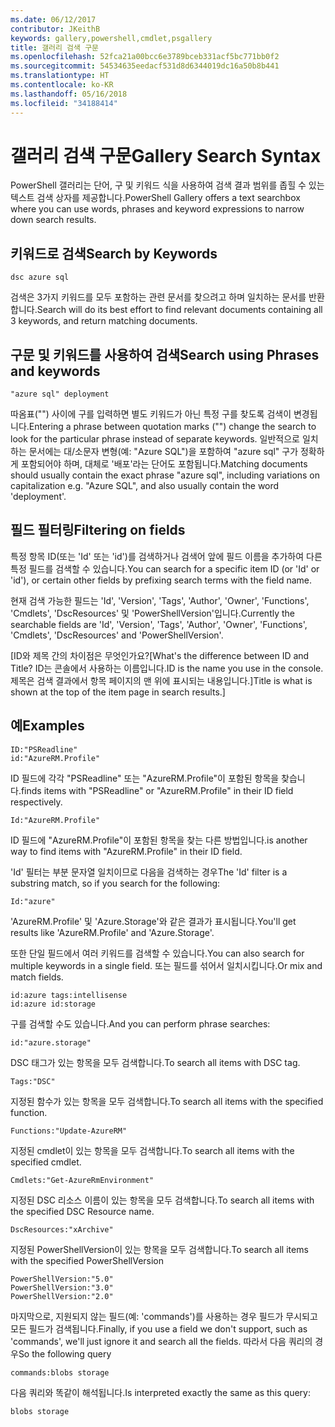 ```yaml
---
ms.date: 06/12/2017
contributor: JKeithB
keywords: gallery,powershell,cmdlet,psgallery
title: 갤러리 검색 구문
ms.openlocfilehash: 52fca21a00bcc6e3789bceb331acf5bc771bb0f2
ms.sourcegitcommit: 54534635eedacf531d8d6344019dc16a50b8b441
ms.translationtype: HT
ms.contentlocale: ko-KR
ms.lasthandoff: 05/16/2018
ms.locfileid: "34188414"
---
```

# <a name="gallery-search-syntax"></a><span data-ttu-id="a4df3-103">갤러리 검색 구문</span><span class="sxs-lookup"><span data-stu-id="a4df3-103">Gallery Search Syntax</span></span>

<span data-ttu-id="a4df3-104">PowerShell 갤러리는 단어, 구 및 키워드 식을 사용하여 검색 결과 범위를 좁힐 수 있는 텍스트 검색 상자를 제공합니다.</span><span class="sxs-lookup"><span data-stu-id="a4df3-104">PowerShell Gallery offers a text searchbox where you can use words, phrases and keyword expressions to narrow down search results.</span></span>

## <a name="search-by-keywords"></a><span data-ttu-id="a4df3-105">키워드로 검색</span><span class="sxs-lookup"><span data-stu-id="a4df3-105">Search by Keywords</span></span>

    dsc azure sql

<span data-ttu-id="a4df3-106">검색은 3가지 키워드를 모두 포함하는 관련 문서를 찾으려고 하며 일치하는 문서를 반환합니다.</span><span class="sxs-lookup"><span data-stu-id="a4df3-106">Search will do its best effort to find relevant documents containing all 3 keywords, and return matching documents.</span></span>

## <a name="search-using-phrases-and-keywords"></a><span data-ttu-id="a4df3-107">구문 및 키워드를 사용하여 검색</span><span class="sxs-lookup"><span data-stu-id="a4df3-107">Search using Phrases and keywords</span></span>

    "azure sql" deployment

<span data-ttu-id="a4df3-108">따옴표("") 사이에 구를 입력하면 별도 키워드가 아닌 특정 구를 찾도록 검색이 변경됩니다.</span><span class="sxs-lookup"><span data-stu-id="a4df3-108">Entering a phrase between quotation marks ("") change the search to look for the particular phrase instead of separate keywords.</span></span>
<span data-ttu-id="a4df3-109">일반적으로 일치하는 문서에는 대/소문자 변형(예: "Azure SQL")을 포함하여 "azure sql" 구가 정확하게 포함되어야 하며, 대체로 '배포'라는 단어도 포함됩니다.</span><span class="sxs-lookup"><span data-stu-id="a4df3-109">Matching documents should usually contain the exact phrase "azure sql", including variations on capitalization e.g. "Azure SQL", and also usually contain the word 'deployment'.</span></span>

## <a name="filtering-on-fields"></a><span data-ttu-id="a4df3-110">필드 필터링</span><span class="sxs-lookup"><span data-stu-id="a4df3-110">Filtering on fields</span></span>

<span data-ttu-id="a4df3-111">특정 항목 ID(또는 'Id' 또는 'id')를 검색하거나 검색어 앞에 필드 이름을 추가하여 다른 특정 필드를 검색할 수 있습니다.</span><span class="sxs-lookup"><span data-stu-id="a4df3-111">You can search for a specific item ID (or 'Id' or 'id'), or certain other fields by prefixing search terms with the field name.</span></span>

<span data-ttu-id="a4df3-112">현재 검색 가능한 필드는 'Id', 'Version', 'Tags', 'Author', 'Owner', 'Functions', 'Cmdlets', 'DscResources' 및 'PowerShellVersion'입니다.</span><span class="sxs-lookup"><span data-stu-id="a4df3-112">Currently the searchable fields are 'Id', 'Version', 'Tags', 'Author', 'Owner', 'Functions', 'Cmdlets', 'DscResources' and 'PowerShellVersion'.</span></span>

<span data-ttu-id="a4df3-113">[ID와 제목 간의 차이점은 무엇인가요?</span><span class="sxs-lookup"><span data-stu-id="a4df3-113">[What's the difference between ID and Title?</span></span> <span data-ttu-id="a4df3-114">ID는 콘솔에서 사용하는 이름입니다.</span><span class="sxs-lookup"><span data-stu-id="a4df3-114">ID is the name you use in the console.</span></span> <span data-ttu-id="a4df3-115">제목은 검색 결과에서 항목 페이지의 맨 위에 표시되는 내용입니다.]</span><span class="sxs-lookup"><span data-stu-id="a4df3-115">Title is what is shown at the top of the item page in search results.]</span></span>

## <a name="examples"></a><span data-ttu-id="a4df3-116">예</span><span class="sxs-lookup"><span data-stu-id="a4df3-116">Examples</span></span>

    ID:"PSReadline"
    id:"AzureRM.Profile"

<span data-ttu-id="a4df3-117">ID 필드에 각각 "PSReadline" 또는 "AzureRM.Profile"이 포함된 항목을 찾습니다.</span><span class="sxs-lookup"><span data-stu-id="a4df3-117">finds items with "PSReadline" or "AzureRM.Profile" in their ID field respectively.</span></span>

    Id:"AzureRM.Profile"

<span data-ttu-id="a4df3-118">ID 필드에 "AzureRM.Profile"이 포함된 항목을 찾는 다른 방법입니다.</span><span class="sxs-lookup"><span data-stu-id="a4df3-118">is another way to find items with "AzureRM.Profile" in their ID field.</span></span>

<span data-ttu-id="a4df3-119">'Id' 필터는 부분 문자열 일치이므로 다음을 검색하는 경우</span><span class="sxs-lookup"><span data-stu-id="a4df3-119">The 'Id' filter is a substring match, so if you search for the following:</span></span>

    Id:"azure"

<span data-ttu-id="a4df3-120">'AzureRM.Profile' 및 'Azure.Storage'와 같은 결과가 표시됩니다.</span><span class="sxs-lookup"><span data-stu-id="a4df3-120">You'll get results like 'AzureRM.Profile' and 'Azure.Storage'.</span></span>

<span data-ttu-id="a4df3-121">또한 단일 필드에서 여러 키워드를 검색할 수 있습니다.</span><span class="sxs-lookup"><span data-stu-id="a4df3-121">You can also search for multiple keywords in a single field.</span></span> <span data-ttu-id="a4df3-122">또는 필드를 섞어서 일치시킵니다.</span><span class="sxs-lookup"><span data-stu-id="a4df3-122">Or mix and match fields.</span></span>

    id:azure tags:intellisense
    id:azure id:storage

<span data-ttu-id="a4df3-123">구를 검색할 수도 있습니다.</span><span class="sxs-lookup"><span data-stu-id="a4df3-123">And you can perform phrase searches:</span></span>

    id:"azure.storage"


<span data-ttu-id="a4df3-124">DSC 태그가 있는 항목을 모두 검색합니다.</span><span class="sxs-lookup"><span data-stu-id="a4df3-124">To search all items with DSC tag.</span></span>

    Tags:"DSC"

<span data-ttu-id="a4df3-125">지정된 함수가 있는 항목을 모두 검색합니다.</span><span class="sxs-lookup"><span data-stu-id="a4df3-125">To search all items with the specified function.</span></span>

    Functions:"Update-AzureRM"

<span data-ttu-id="a4df3-126">지정된 cmdlet이 있는 항목을 모두 검색합니다.</span><span class="sxs-lookup"><span data-stu-id="a4df3-126">To search all items with the specified cmdlet.</span></span>

    Cmdlets:"Get-AzureRmEnvironment"

<span data-ttu-id="a4df3-127">지정된 DSC 리소스 이름이 있는 항목을 모두 검색합니다.</span><span class="sxs-lookup"><span data-stu-id="a4df3-127">To search all items with the specified DSC Resource name.</span></span>

    DscResources:"xArchive"

<span data-ttu-id="a4df3-128">지정된 PowerShellVersion이 있는 항목을 모두 검색합니다.</span><span class="sxs-lookup"><span data-stu-id="a4df3-128">To search all items with the specified PowerShellVersion</span></span>

    PowerShellVersion:"5.0"
    PowerShellVersion:"3.0"
    PowerShellVersion:"2.0"


<span data-ttu-id="a4df3-129">마지막으로, 지원되지 않는 필드(예: 'commands')를 사용하는 경우 필드가 무시되고 모든 필드가 검색됩니다.</span><span class="sxs-lookup"><span data-stu-id="a4df3-129">Finally, if you use a field we don't support, such as 'commands', we'll just ignore it and search all the fields.</span></span> <span data-ttu-id="a4df3-130">따라서 다음 쿼리의 경우</span><span class="sxs-lookup"><span data-stu-id="a4df3-130">So the following query</span></span>

    commands:blobs storage

<span data-ttu-id="a4df3-131">다음 쿼리와 똑같이 해석됩니다.</span><span class="sxs-lookup"><span data-stu-id="a4df3-131">Is interpreted exactly the same as this query:</span></span>

    blobs storage
